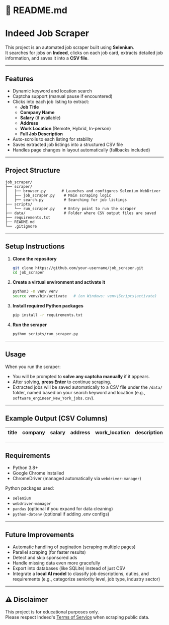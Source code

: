 # 📄 README.md

# Indeed Job Scraper

This project is an automated job scraper built using **Selenium**.  
It searches for jobs on **Indeed**, clicks on each job card, extracts detailed job information, and saves it into a **CSV file**.

---

## Features
- Dynamic keyword and location search
- Captcha support (manual pause if encountered)
- Clicks into each job listing to extract:
  - **Job Title**
  - **Company Name**
  - **Salary** (if available)
  - **Address**
  - **Work Location** (Remote, Hybrid, In-person)
  - **Full Job Description**
- Auto-scrolls to each listing for stability
- Saves extracted job listings into a structured CSV file
- Handles page changes in layout automatically (fallbacks included)

---

## Project Structure

```
job_scraper/
├── scraper/
│   ├── browser.py       # Launches and configures Selenium WebDriver
│   ├── job_scraper.py    # Main scraping logic
│   ├── search.py         # Searching for job listings
├── scripts/
│   └── run_scraper.py    # Entry point to run the scraper
├── data/                 # Folder where CSV output files are saved
├── requirements.txt
├── README.md
└── .gitignore
```

---

## Setup Instructions

1. **Clone the repository**
   ```bash
   git clone https://github.com/your-username/job_scraper.git
   cd job_scraper
   ```

2. **Create a virtual environment and activate it**
   ```bash
   python3 -m venv venv
   source venv/bin/activate   # (on Windows: venv\Scripts\activate)
   ```

3. **Install required Python packages**
   ```bash
   pip install -r requirements.txt
   ```

4. **Run the scraper**
   ```bash
   python scripts/run_scraper.py
   ```

---

## Usage

When you run the scraper:
- You will be prompted to **solve any captcha manually** if it appears.
- After solving, **press Enter** to continue scraping.
- Extracted jobs will be saved automatically to a CSV file under the `/data/` folder, named based on your search keyword and location (e.g., `software_engineer_New_York_jobs.csv`).

---

## Example Output (CSV Columns)

| title | company | salary | address | work_location | description |
|:------|:--------|:-------|:--------|:--------------|:------------|

---

## Requirements
- Python 3.8+
- Google Chrome installed
- ChromeDriver (managed automatically via `webdriver-manager`)

Python packages used:
- `selenium`
- `webdriver-manager`
- `pandas` (optional if you expand for data cleaning)
- `python-dotenv` (optional if adding .env configs)

---

## Future Improvements
- Automatic handling of pagination (scraping multiple pages)
- Parallel scraping (for faster results)
- Detect and skip sponsored ads
- Handle missing data even more gracefully
- Export into databases (like SQLite) instead of just CSV
- Integrate a **local AI model** to classify job descriptions, duties, and requirements (e.g., categorize seniority level, job type, industry sector)

---

## ⚠️ Disclaimer
This project is for educational purposes only.  
Please respect Indeed's [Terms of Service](https://www.indeed.com/legal) when scraping public data.

